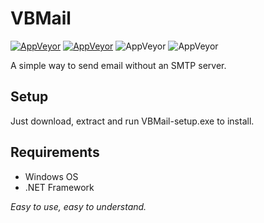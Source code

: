 # VBMail

[![AppVeyor](https://img.shields.io/badge/Licence-MIT-orange)](LICENSE)
[![AppVeyor](https://img.shields.io/badge/Version-v0.1-informational)](https://github.com/gyware/VBMail)
![AppVeyor](https://img.shields.io/badge/Development-In_Progress-lightgreen)
![AppVeyor](https://img.shields.io/badge/Language-VB.NET-red)

A simple way to send email without an SMTP server.

## Setup
Just download, extract and run VBMail-setup.exe to install.

## Requirements
* Windows OS
* .NET Framework

*Easy to use, easy to understand.*
